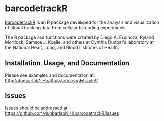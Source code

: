 # barcodetrackR

[barcodetrackR](http://github.com/dunbarlabNIH/barcodetrackR) is an R package developed for the analysis and visualization of clonal tracking data from cellular barcoding experiments.

The R package and functions were created by Diego A. Espinoza, Ryland Mortlock, Samson J. Koelle, and others at Cynthia Dunbar's laboratory at the National Heart, Lung, and Blood Institutes of Health. 

## Installation, Usage, and Documentation

Please see examples and documentation at: http://dunbarlabNIH.github.io/barcodetrackR/

## Issues

Issues should be addressed at https://github.com/dunbarlabNIH/barcodetrackR/issues

